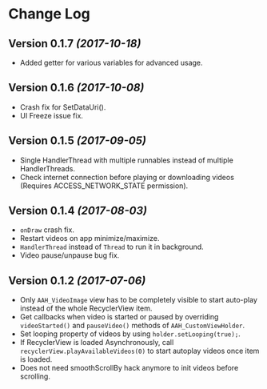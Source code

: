 Change Log
==========

Version 0.1.7 *(2017-10-18)*
----------------------------

 * Added getter for various variables for advanced usage.
 
Version 0.1.6 *(2017-10-08)*
----------------------------

 * Crash fix for SetDataUri().
 * UI Freeze issue fix.
 
Version 0.1.5 *(2017-09-05)*
----------------------------

 * Single HandlerThread with multiple runnables instead of multiple HandlerThreads.
 * Check internet connection before playing or downloading videos (Requires ACCESS_NETWORK_STATE permission).
 
Version 0.1.4 *(2017-08-03)*
----------------------------

 * `onDraw` crash fix.
 * Restart videos on app minimize/maximize.
 * `HandlerThread` instead of `Thread` to run it in background.
 * Video pause/unpause bug fix.

Version 0.1.2 *(2017-07-06)*
----------------------------

 * Only `AAH_VideoImage` view has to be completely visible to start auto-play instead of the whole RecyclerView item.
 * Get callbacks when video is started or paused by overriding `videoStarted()` and `pauseVideo()` methods of `AAH_CustomViewHolder`.
 * Set looping property of videos by using `holder.setLooping(true);`.
 * If RecyclerView is loaded Asynchronously, call `recyclerView.playAvailableVideos(0)` to start autoplay videos once item is loaded.
 * Does not need smoothScrollBy hack anymore to init videos before scrolling.
